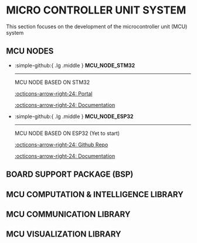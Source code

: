 # MICRO CONTROLLER UNIT SYSTEM 

This section focuses on the development of the microcontroller unit (MCU) system

## MCU NODES

<div class="grid cards" markdown>

-   :simple-github:{ .lg .middle } __MCU_NODE_STM32__

    ---

    MCU NODE BASED ON STM32


    [:octicons-arrow-right-24: <a href="https://github.com/Shuaiwen-Cui/MCU_NODE_STM32.git" target="_blank"> Portal </a>](#)

    [:octicons-arrow-right-24: <a href="https://shuaiwen-cui.github.io/MCU_NODE_STM32/" target="_blank"> Documentation </a>](#)

-   :simple-github:{ .lg .middle } __MCU_NODE_ESP32__

    ---

    MCU NODE BASED ON ESP32 (Yet to start)


    [:octicons-arrow-right-24: <a href="https://github.com/Shuaiwen-Cui/MCU_NODE_ESP32.git" target="_blank"> Github Repo </a>](#)

    [:octicons-arrow-right-24: <a href="https://shuaiwen-cui.github.io/MCU_NODE_ESP32/" target="_blank"> Documentation </a>](#)

</div>

## BOARD SUPPORT PACKAGE (BSP)

## MCU COMPUTATION & INTELLIGENCE LIBRARY

## MCU COMMUNICATION LIBRARY

## MCU VISUALIZATION LIBRARY